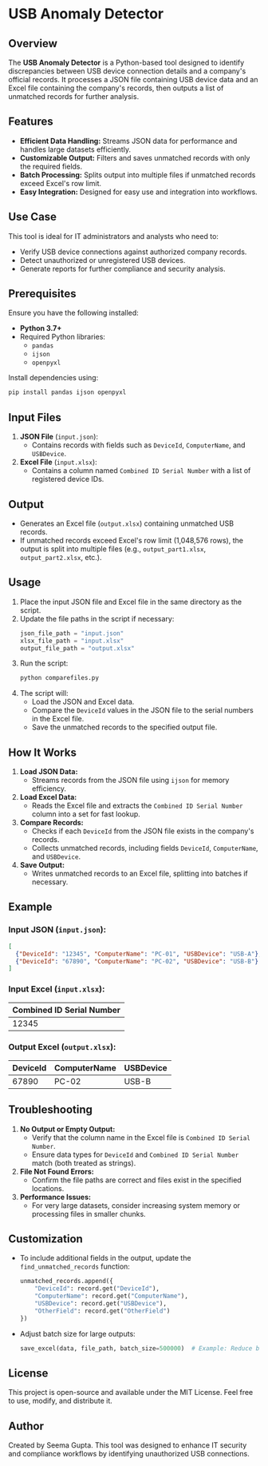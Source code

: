 # USB Anomaly Detector

## Overview
The **USB Anomaly Detector** is a Python-based tool designed to identify discrepancies between USB device connection details and a company's official records. It processes a JSON file containing USB device data and an Excel file containing the company's records, then outputs a list of unmatched records for further analysis.

## Features
- **Efficient Data Handling:** Streams JSON data for performance and handles large datasets efficiently.
- **Customizable Output:** Filters and saves unmatched records with only the required fields.
- **Batch Processing:** Splits output into multiple files if unmatched records exceed Excel's row limit.
- **Easy Integration:** Designed for easy use and integration into workflows.

## Use Case
This tool is ideal for IT administrators and analysts who need to:
- Verify USB device connections against authorized company records.
- Detect unauthorized or unregistered USB devices.
- Generate reports for further compliance and security analysis.

## Prerequisites
Ensure you have the following installed:
- **Python 3.7+**
- Required Python libraries:
  - `pandas`
  - `ijson`
  - `openpyxl`

Install dependencies using:
```bash
pip install pandas ijson openpyxl
```

## Input Files
1. **JSON File** (`input.json`):
   - Contains records with fields such as `DeviceId`, `ComputerName`, and `USBDevice`.
2. **Excel File** (`input.xlsx`):
   - Contains a column named `Combined ID Serial Number` with a list of registered device IDs.

## Output
- Generates an Excel file (`output.xlsx`) containing unmatched USB records.
- If unmatched records exceed Excel's row limit (1,048,576 rows), the output is split into multiple files (e.g., `output_part1.xlsx`, `output_part2.xlsx`, etc.).

## Usage
1. Place the input JSON file and Excel file in the same directory as the script.
2. Update the file paths in the script if necessary:
   ```python
   json_file_path = "input.json"
   xlsx_file_path = "input.xlsx"
   output_file_path = "output.xlsx"
   ```
3. Run the script:
   ```bash
   python comparefiles.py
   ```
4. The script will:
   - Load the JSON and Excel data.
   - Compare the `DeviceId` values in the JSON file to the serial numbers in the Excel file.
   - Save the unmatched records to the specified output file.

## How It Works
1. **Load JSON Data:**
   - Streams records from the JSON file using `ijson` for memory efficiency.
2. **Load Excel Data:**
   - Reads the Excel file and extracts the `Combined ID Serial Number` column into a set for fast lookup.
3. **Compare Records:**
   - Checks if each `DeviceId` from the JSON file exists in the company's records.
   - Collects unmatched records, including fields `DeviceId`, `ComputerName`, and `USBDevice`.
4. **Save Output:**
   - Writes unmatched records to an Excel file, splitting into batches if necessary.

## Example
### Input JSON (`input.json`):
```json
[
  {"DeviceId": "12345", "ComputerName": "PC-01", "USBDevice": "USB-A"},
  {"DeviceId": "67890", "ComputerName": "PC-02", "USBDevice": "USB-B"}
]
```

### Input Excel (`input.xlsx`):
| Combined ID Serial Number |
|---------------------------|
| 12345                    |

### Output Excel (`output.xlsx`):
| DeviceId | ComputerName | USBDevice |
|----------|--------------|-----------|
| 67890    | PC-02        | USB-B     |

## Troubleshooting
1. **No Output or Empty Output:**
   - Verify that the column name in the Excel file is `Combined ID Serial Number`.
   - Ensure data types for `DeviceId` and `Combined ID Serial Number` match (both treated as strings).
2. **File Not Found Errors:**
   - Confirm the file paths are correct and files exist in the specified locations.
3. **Performance Issues:**
   - For very large datasets, consider increasing system memory or processing files in smaller chunks.

## Customization
- To include additional fields in the output, update the `find_unmatched_records` function:
   ```python
   unmatched_records.append({
       "DeviceId": record.get("DeviceId"),
       "ComputerName": record.get("ComputerName"),
       "USBDevice": record.get("USBDevice"),
       "OtherField": record.get("OtherField")
   })
   ```
- Adjust batch size for large outputs:
   ```python
   save_excel(data, file_path, batch_size=500000)  # Example: Reduce batch size to 500,000 rows
   ```

## License
This project is open-source and available under the MIT License. Feel free to use, modify, and distribute it.

## Author
Created by Seema Gupta. This tool was designed to enhance IT security and compliance workflows by identifying unauthorized USB connections.

